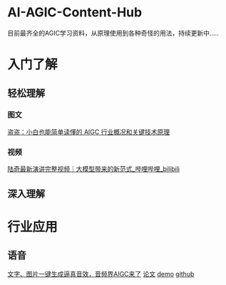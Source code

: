 # AI-AGIC-Content-Hub
目前最齐全的AGIC学习资料，从原理使用到各种奇怪的用法，持续更新中.....



# 入门了解

## 轻松理解

### 图文
[盗盗：小白也能简单读懂的 AIGC 行业概况和关键技术原理](https://zhuanlan.zhihu.com/p/622473687)

### 视频
[陆奇最新演讲完整视频｜大模型带来的新范式_哔哩哔哩_bilibili](https://link.zhihu.com/?target=https%3A//www.bilibili.com/video/BV1mM4y147qw/%3Fbuvid%3DXX00EC2041DDFC5680B46D540BCE7296D1FFB%26is_story_h5%3Dfalse%26mid%3DQFQ87h7KxCb0tA46cuAeFg%253D%253D%26p%3D1%26plat_id%3D116%26share_from%3Dugc%26share_medium%3Dandroid%26share_plat%3Dandroid%26share_session_id%3D035c441b-7b16-43fc-ace1-db11d7e784ad%26share_source%3DWEIXIN%26share_tag%3Ds_i%26timestamp%3D1687693807%26unique_k%3D5KFH52O%26up_id%3D602125886%26vd_source%3D17e0f34d1fb4329e74bc1be88f53a82a)


## 深入理解





# 行业应用

## 语音
[文字、图片一键生成逼真音效，音频界AIGC来了](https://arxiv.org/abs/2301.12661) [论文](https://text-to-audio.github.io/paper.pdf) [demo](https://text-to-audio.github.io/) [github](https://github.com/Text-to-Audio/Make-An-Audio) 
